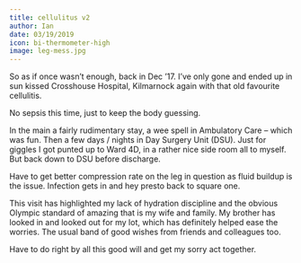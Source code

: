 ```yaml
---
title: cellulitus v2
author: Ian
date: 03/19/2019
icon: bi-thermometer-high
image: leg-mess.jpg
---
```


So as if once wasn’t enough, back in Dec ’17. I’ve only gone and ended up in sun kissed Crosshouse Hospital, Kilmarnock again with that old favourite cellulitis.

No sepsis this time, just to keep the body guessing.

In the main a fairly rudimentary stay, a wee spell in Ambulatory Care – which was fun. Then a few days / nights in Day Surgery Unit (DSU). Just for giggles I got punted up to Ward 4D, in a rather nice side room all to myself. But back down to DSU before discharge.

Have to get better compression rate on the leg in question as fluid buildup is the issue. Infection gets in and hey presto back to square one.

This visit has highlighted my lack of hydration discipline and the obvious Olympic standard of amazing that is my wife and family. My brother has looked in and looked out for my lot, which has definitely helped ease the worries. The usual band of good wishes from friends and colleagues too.

Have to do right by all this good will and get my sorry act together.
